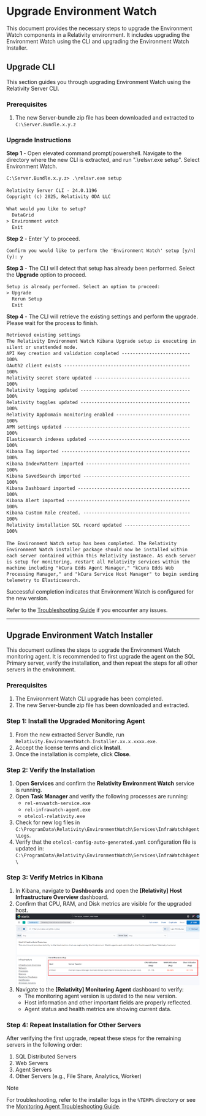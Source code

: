 # Upgrade Environment Watch

This document provides the necessary steps to upgrade the Environment Watch components in a Relativity environment. It includes upgrading the Environment Watch using the CLI and upgrading the Environment Watch Installer.

## Upgrade CLI

This section guides you through upgrading Environment Watch using the Relativity Server CLI.

### Prerequisites

1. The new Server-bundle zip file has been downloaded and extracted to `C:\Server.Bundle.x.y.z`

### Upgrade Instructions

**Step 1** - Open elevated command prompt/powershell. Navigate to the directory where the new CLI is extracted, and run ".\relsvr.exe setup". Select Environment Watch.

```
C:\Server.Bundle.x.y.z> .\relsvr.exe setup

Relativity Server CLI - 24.0.1196
Copyright (c) 2025, Relativity ODA LLC

What would you like to setup?
  DataGrid
> Environment watch
  Exit
```

**Step 2** - Enter 'y' to proceed.
```
Confirm you would like to perform the 'Environment Watch' setup [y/n] (y): y
```

**Step 3** - The CLI will detect that setup has already been performed. Select the **Upgrade** option to proceed.

```
Setup is already performed. Select an option to proceed:
> Upgrade
  Rerun Setup
  Exit
```

**Step 4** - The CLI will retrieve the existing settings and perform the upgrade. Please wait for the process to finish.

```
Retrieved existing settings
The Relativity Environment Watch Kibana Upgrade setup is executing in silent or unattended mode.
API Key creation and validation completed ------------------------- 100%
OAuth2 client exists ---------------------------------------------- 100%
Relativity secret store updated ----------------------------------- 100%
Relativity logging updated ---------------------------------------- 100%
Relativity toggles updated ---------------------------------------- 100%
Relativity AppDomain monitoring enabled --------------------------- 100%
APM settings updated ---------------------------------------------- 100%
Elasticsearch indexes updated ------------------------------------- 100%
Kibana Tag imported ----------------------------------------------- 100%
Kibana IndexPattern imported -------------------------------------- 100%
Kibana SavedSearch imported --------------------------------------- 100%
Kibana Dashboard imported ----------------------------------------- 100%
Kibana Alert imported --------------------------------------------- 100%
Kibana Custom Role created. --------------------------------------- 100%
Relativity installation SQL record updated ------------------------ 100%

The Environment Watch setup has been completed. The Relativity Environment Watch installer package should now be installed within each server contained within this Relativity instance. As each server is setup for monitoring, restart all Relativity services within the machine including "kCura Edds Agent Manager," "kCura Edds Web Processing Manager," and "kCura Service Host Manager" to begin sending telemetry to Elasticsearch.
```

Successful completion indicates that Environment Watch is configured for the new version.

Refer to the [Troubleshooting Guide](troubleshooting/relativity-server-cli.md) if you encounter any issues.

---

## Upgrade Environment Watch Installer

This document outlines the steps to upgrade the Environment Watch monitoring agent. It is recommended to first upgrade the agent on the SQL Primary server, verify the installation, and then repeat the steps for all other servers in the environment.

### Prerequisites

1. The Environment Watch CLI upgrade has been completed.
2. The new Server-bundle zip file has been downloaded and extracted.

### Step 1: Install the Upgraded Monitoring Agent

1.  From the new extracted Server Bundle, run `Relativity.EnvironmentWatch.Installer.xx.x.xxxx.exe`.
2.  Accept the license terms and click **Install**.
3.  Once the installation is complete, click **Close**.

### Step 2: Verify the Installation

1.  Open **Services** and confirm the **Relativity Environment Watch** service is running.
2.  Open **Task Manager** and verify the following processes are running:
    *   `rel-envwatch-service.exe`
    *   `rel-infrawatch-agent.exe`
    *   `otelcol-relativity.exe`
3.  Check for new log files in `C:\ProgramData\Relativity\EnvironmentWatch\Services\InfraWatchAgent\Logs`.
4.  Verify that the `otelcol-config-auto-generated.yaml` configuration file is updated in:
    `C:\ProgramData\Relativity\EnvironmentWatch\Services\InfraWatchAgent\`

### Step 3: Verify Metrics in Kibana

1.  In Kibana, navigate to **Dashboards** and open the **[Relativity] Host Infrastructure Overview** dashboard.
2.  Confirm that CPU, RAM, and Disk metrics are visible for the upgraded host.
    ![Host metrics visible in Kibana](../resources/Installer_hostmetric.png)
3.  Navigate to the **[Relativity] Monitoring Agent** dashboard to verify:
    - The monitoring agent version is updated to the new version.
    - Host information and other important fields are properly reflected.
    - Agent status and health metrics are showing current data.

### Step 4: Repeat Installation for Other Servers

After verifying the first upgrade, repeat these steps for the remaining servers in the following order:
1.  SQL Distributed Servers
2.  Web Servers
3.  Agent Servers
4.  Other Servers (e.g., File Share, Analytics, Worker)

> [!NOTE]
> For troubleshooting, refer to the installer logs in the `%TEMP%` directory or see the [Monitoring Agent Troubleshooting Guide](troubleshooting/monitoring-agent-and-otel-collector.md).

